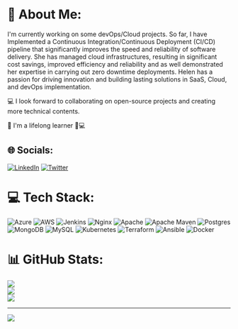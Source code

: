 # 💫 About Me:
I'm currently working on some devOps/Cloud projects. So far, I have Implemented a Continuous Integration/Continuous Deployment (CI/CD) pipeline that significantly improves the speed and reliability of software delivery. She has managed cloud infrastructures, resulting in significant cost savings, improved efficiency and reliability and as well demonstrated her expertise in carrying out zero downtime deployments. 
Helen has a passion for driving innovation and building lasting solutions in SaaS, Cloud, and devOps implementation.

💻 I look forward to collaborating on open-source projects and creating more technical contents.

🎯 I'm a lifelong learner 🤗💻


## 🌐 Socials:
[![LinkedIn](https://img.shields.io/badge/LinkedIn-%230077B5.svg?logo=linkedin&logoColor=white)](https://linkedin.com/in/https://www.linkedin.com/in/helenchukwukelu) [![Twitter](https://img.shields.io/badge/Twitter-%231DA1F2.svg?logo=Twitter&logoColor=white)](https://twitter.com/https://twitter.com/HelenBliss30) 

# 💻 Tech Stack:
![Azure](https://img.shields.io/badge/azure-%230072C6.svg?style=for-the-badge&logo=azure-devops&logoColor=white) ![AWS](https://img.shields.io/badge/AWS-%23FF9900.svg?style=for-the-badge&logo=amazon-aws&logoColor=white) ![Jenkins](https://img.shields.io/badge/jenkins-%232C5263.svg?style=for-the-badge&logo=jenkins&logoColor=white) ![Nginx](https://img.shields.io/badge/nginx-%23009639.svg?style=for-the-badge&logo=nginx&logoColor=white) ![Apache](https://img.shields.io/badge/apache-%23D42029.svg?style=for-the-badge&logo=apache&logoColor=white) ![Apache Maven](https://img.shields.io/badge/Apache%20Maven-C71A36?style=for-the-badge&logo=Apache%20Maven&logoColor=white) ![Postgres](https://img.shields.io/badge/postgres-%23316192.svg?style=for-the-badge&logo=postgresql&logoColor=white) ![MongoDB](https://img.shields.io/badge/MongoDB-%234ea94b.svg?style=for-the-badge&logo=mongodb&logoColor=white) ![MySQL](https://img.shields.io/badge/mysql-%2300f.svg?style=for-the-badge&logo=mysql&logoColor=white) ![Kubernetes](https://img.shields.io/badge/kubernetes-%23326ce5.svg?style=for-the-badge&logo=kubernetes&logoColor=white) ![Terraform](https://img.shields.io/badge/terraform-%235835CC.svg?style=for-the-badge&logo=terraform&logoColor=white) ![Ansible](https://img.shields.io/badge/ansible-%231A1918.svg?style=for-the-badge&logo=ansible&logoColor=white) ![Docker](https://img.shields.io/badge/docker-%230db7ed.svg?style=for-the-badge&logo=docker&logoColor=white)
# 📊 GitHub Stats:
![](https://github-readme-stats.vercel.app/api?username=Helen-Chukwukelu&theme=nightowl&hide_border=false&include_all_commits=false&count_private=false)<br/>
![](https://github-readme-streak-stats.herokuapp.com/?user=Helen-Chukwukelu&theme=nightowl&hide_border=false)<br/>
![](https://github-readme-stats.vercel.app/api/top-langs/?username=Helen-Chukwukelu&theme=nightowl&hide_border=false&include_all_commits=false&count_private=false&layout=compact)

---
[![](https://visitcount.itsvg.in/api?id=Helen-Chukwukelu&icon=0&color=0)](https://visitcount.itsvg.in)

<!-- Proudly created with GPRM ( https://gprm.itsvg.in ) -->
